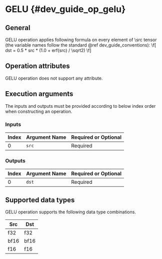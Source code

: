 GELU {#dev_guide_op_gelu}
=========================

## General

GELU operation applies following formula on every element of \src tensor (the
variable names follow the standard @ref dev_guide_conventions):
\f[ dst = 0.5 * src * (1.0 + erf(src) / \sqrt2) \f]

## Operation attributes

GELU operation does not support any attribute.

## Execution arguments

The inputs and outputs must be provided according to below index order when
constructing an operation.

### Inputs

Index | Argument Name | Required or Optional
-- | -- | --
0 | `src` | Required

### Outputs

Index | Argument Name | Required or Optional
-- | -- | --
0 | `dst` |Required

## Supported data types

GELU operation supports the following data type combinations.

Src | Dst
-- | --
f32 | f32
bf16 | bf16
f16 | f16
